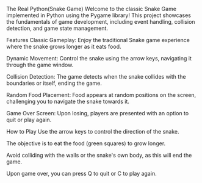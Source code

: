 The Real Python(Snake Game)
Welcome to the classic Snake Game implemented in Python using the Pygame library! This project showcases the fundamentals of game development, including event handling, collision detection, and game state management.

Features
Classic Gameplay: Enjoy the traditional Snake game experience where the snake grows longer as it eats food.

Dynamic Movement: Control the snake using the arrow keys, navigating it through the game window.

Collision Detection: The game detects when the snake collides with the boundaries or itself, ending the game.

Random Food Placement: Food appears at random positions on the screen, challenging you to navigate the snake towards it.

Game Over Screen: Upon losing, players are presented with an option to quit or play again.

How to Play
Use the arrow keys to control the direction of the snake.

The objective is to eat the food (green squares) to grow longer.

Avoid colliding with the walls or the snake's own body, as this will end the game.

Upon game over, you can press Q to quit or C to play again.
